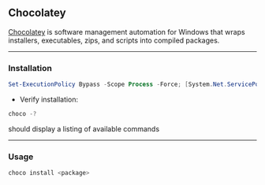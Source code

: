## Chocolatey
[Chocolatey](https://chocolatey.org) is software management automation for Windows that wraps installers, executables, zips, and scripts into compiled packages.

---
### Installation

```powershell
Set-ExecutionPolicy Bypass -Scope Process -Force; [System.Net.ServicePointManager]::SecurityProtocol = [System.Net.ServicePointManager]::SecurityProtocol -bor 3072; iex ((New-Object System.Net.WebClient).DownloadString('https://community.chocolatey.org/install.ps1'))
```

- Verify installation:

```powershell
choco -?
```
should display a listing of available commands

---
### Usage

```powershell
choco install <package>
```
